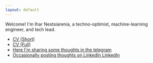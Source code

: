 ```yaml
---
layout: default
---
```


Welcome! I'm Ihar Nestsiarenia, a techno-optimist, machine-learning engineer, and tech lead.

- [CV (Short)](./cv-short.html)
- [CV (Full)](./cv.html)
- [Here I'm sharing some thoughts in the telegram](https://t.me/bayesian_noise)
- [Occasionally posting thoughts on LinkedIn LinkedIn](https://www.linkedin.com/in/nesterione/recent-activity/all/)
